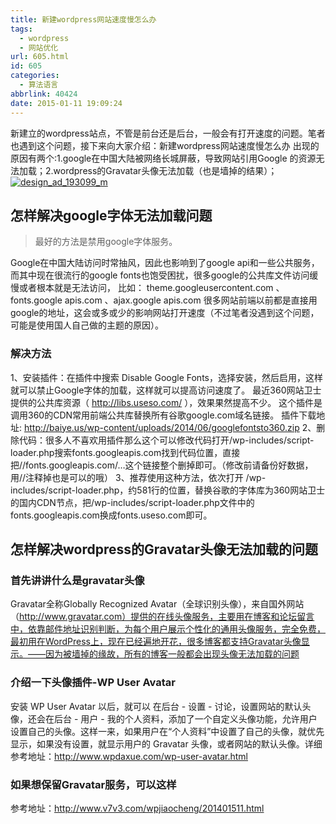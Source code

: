 ```yaml
---
title: 新建wordpress网站速度慢怎么办
tags:
  - wordpress
  - 网站优化
url: 605.html
id: 605
categories:
  - 算法语言
abbrlink: 40424
date: 2015-01-11 19:09:24
---
```


新建立的wordpress站点，不管是前台还是后台，一般会有打开速度的问题。笔者也遇到这个问题，接下来向大家介绍：新建wordpress网站速度慢怎么办 出现的原因有两个:1.google在中国大陆被网络长城屏蔽，导致网站引用Google 的资源无法加载；2.wordpress的Gravatar头像无法加载（也是墙掉的结果）； [![design_ad_193099_m](http://wangbaiyuan.cn/wp-content/uploads/2015/05/design_ad_193099_m.jpg)](http://wangbaiyuan.cn/wp-content/uploads/2015/05/design_ad_193099_m.jpg)

怎样解决google字体无法加载问题
------------------

> 最好的方法是禁用google字体服务。

Google在中国大陆访问时常抽风，因此也影响到了google api和一些公共服务，而其中现在很流行的google fonts也饱受困扰，很多google的公共库文件访问缓慢或者根本就是无法访问， 比如： theme.googleusercontent.com 、fonts.google apis.com 、ajax.google apis.com 很多网站前端以前都是直接用google的地址，这会或多或少的影响网站打开速度（不过笔者没遇到这个问题，可能是使用国人自己做的主题的原因）。

### 解决方法

1、安装插件：在插件中搜索 Disable Google Fonts，选择安装，然后启用，这样就可以禁止Google字体的加载，这样就可以提高访问速度了。 最近360网站卫士提供的公共库资源（ http://libs.useso.com/ ），效果果然提高不少。 这个插件是调用360的CDN常用前端公共库替换所有谷歌google.com域名链接。 插件下载地址: http://baiye.us/wp-content/uploads/2014/06/googlefontsto360.zip 2、删除代码：很多人不喜欢用插件那么这个可以修改代码打开/wp-includes/script-loader.php搜索fonts.googleapis.com找到代码位置，直接把//fonts.googleapis.com/…这个链接整个删掉即可。（修改前请备份好数据，用//注释掉也是可以的哦） 3、推荐使用这种方法，依次打开 /wp-includes/script-loader.php，约581行的位置，替换谷歌的字体库为360网站卫士的国内CDN节点，把/wp-includes/script-loader.php文件中的fonts.googleapis.com换成fonts.useso.com即可。

怎样解决wordpress的Gravatar头像无法加载的问题
-------------------------------

### 首先讲讲什么是gravatar头像

Gravatar全称Globally Recognized Avatar（全球识别头像），来自国外网站（http://www.gravatar.com）提供的在线头像服务，主要用在博客和论坛留言中，依靠邮件地址识别判断，为每个用户展示个性化的通用头像服务，完全免费，最初用在WordPress上，现在已经遍地开花，很多博客都支持Gravatar头像显示。——因为被墙掉的缘故，所有的博客一般都会出现头像无法加载的问题

### 介绍一下头像插件-WP User Avatar

安装 WP User Avatar 以后，就可以 在后台 - 设置 - 讨论，设置网站的默认头像，还会在后台 - 用户 - 我的个人资料，添加了一个自定义头像功能，允许用户设置自己的头像。这样一来，如果用户在“个人资料”中设置了自己的头像，就优先显示，如果没有设置，就显示用户的 Gravatar 头像，或者网站的默认头像。详细参考地址：http://www.wpdaxue.com/wp-user-avatar.html

### 如果想保留Gravatar服务，可以这样

参考地址：http://www.v7v3.com/wpjiaocheng/201401511.html